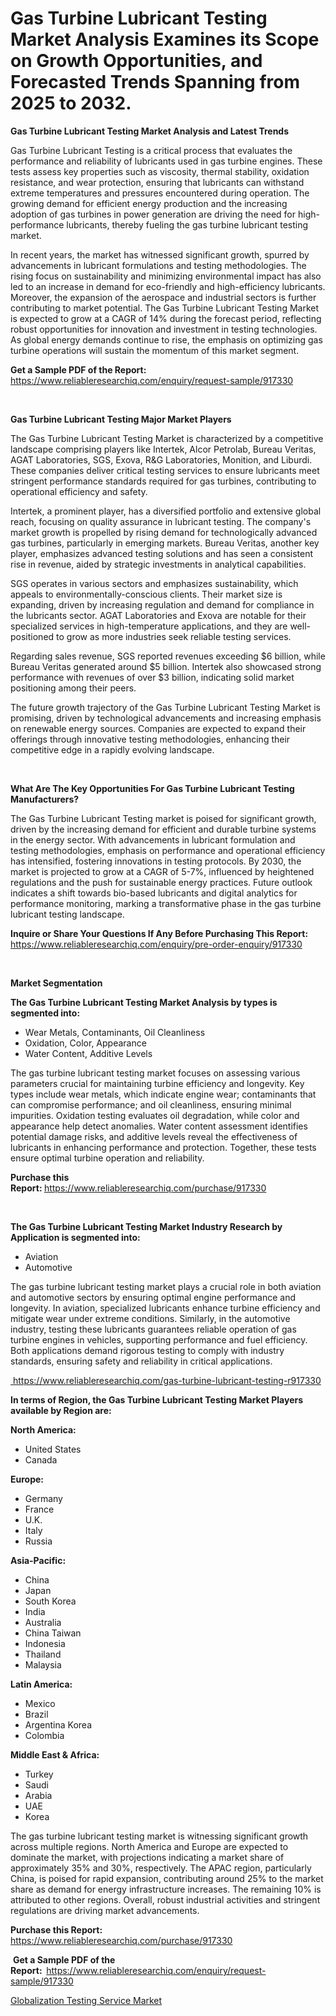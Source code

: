 <p><h1>Gas Turbine Lubricant Testing Market Analysis Examines its Scope on Growth Opportunities, and Forecasted Trends Spanning from 2025 to 2032.</h1></p><p><strong>Gas Turbine Lubricant Testing Market Analysis and Latest Trends</strong></p>
<p><p>Gas Turbine Lubricant Testing is a critical process that evaluates the performance and reliability of lubricants used in gas turbine engines. These tests assess key properties such as viscosity, thermal stability, oxidation resistance, and wear protection, ensuring that lubricants can withstand extreme temperatures and pressures encountered during operation. The growing demand for efficient energy production and the increasing adoption of gas turbines in power generation are driving the need for high-performance lubricants, thereby fueling the gas turbine lubricant testing market.</p><p>In recent years, the market has witnessed significant growth, spurred by advancements in lubricant formulations and testing methodologies. The rising focus on sustainability and minimizing environmental impact has also led to an increase in demand for eco-friendly and high-efficiency lubricants. Moreover, the expansion of the aerospace and industrial sectors is further contributing to market potential. The Gas Turbine Lubricant Testing Market is expected to grow at a CAGR of 14% during the forecast period, reflecting robust opportunities for innovation and investment in testing technologies. As global energy demands continue to rise, the emphasis on optimizing gas turbine operations will sustain the momentum of this market segment.</p></p>
<p><strong>Get a Sample PDF of the Report:&nbsp;</strong> <a href="https://www.reliableresearchiq.com/enquiry/request-sample/917330?utm_campaign=2246&utm_medium=2&utm_source=Github&utm_content=ia&utm_term=07032025&utm_id=gas-turbine-lubricant-testing">https://www.reliableresearchiq.com/enquiry/request-sample/917330</a></p>
<p>&nbsp;</p>
<p><strong>Gas Turbine Lubricant Testing Major Market Players</strong></p>
<p><p>The Gas Turbine Lubricant Testing Market is characterized by a competitive landscape comprising players like Intertek, Alcor Petrolab, Bureau Veritas, AGAT Laboratories, SGS, Exova, R&G Laboratories, Monition, and Liburdi. These companies deliver critical testing services to ensure lubricants meet stringent performance standards required for gas turbines, contributing to operational efficiency and safety.</p><p>Intertek, a prominent player, has a diversified portfolio and extensive global reach, focusing on quality assurance in lubricant testing. The company's market growth is propelled by rising demand for technologically advanced gas turbines, particularly in emerging markets. Bureau Veritas, another key player, emphasizes advanced testing solutions and has seen a consistent rise in revenue, aided by strategic investments in analytical capabilities.</p><p>SGS operates in various sectors and emphasizes sustainability, which appeals to environmentally-conscious clients. Their market size is expanding, driven by increasing regulation and demand for compliance in the lubricants sector. AGAT Laboratories and Exova are notable for their specialized services in high-temperature applications, and they are well-positioned to grow as more industries seek reliable testing services.</p><p>Regarding sales revenue, SGS reported revenues exceeding $6 billion, while Bureau Veritas generated around $5 billion. Intertek also showcased strong performance with revenues of over $3 billion, indicating solid market positioning among their peers. </p><p>The future growth trajectory of the Gas Turbine Lubricant Testing Market is promising, driven by technological advancements and increasing emphasis on renewable energy sources. Companies are expected to expand their offerings through innovative testing methodologies, enhancing their competitive edge in a rapidly evolving landscape.</p></p>
<p>&nbsp;</p>
<p><strong>What Are The Key Opportunities For Gas Turbine Lubricant Testing Manufacturers?</strong></p>
<p><p>The Gas Turbine Lubricant Testing market is poised for significant growth, driven by the increasing demand for efficient and durable turbine systems in the energy sector. With advancements in lubricant formulation and testing methodologies, emphasis on performance and operational efficiency has intensified, fostering innovations in testing protocols. By 2030, the market is projected to grow at a CAGR of 5-7%, influenced by heightened regulations and the push for sustainable energy practices. Future outlook indicates a shift towards bio-based lubricants and digital analytics for performance monitoring, marking a transformative phase in the gas turbine lubricant testing landscape.</p></p>
<p><strong>Inquire or Share Your Questions If Any Before Purchasing This Report:</strong> <a href="https://www.reliableresearchiq.com/enquiry/pre-order-enquiry/917330?utm_campaign=2246&utm_medium=2&utm_source=Github&utm_content=ia&utm_term=07032025&utm_id=gas-turbine-lubricant-testing">https://www.reliableresearchiq.com/enquiry/pre-order-enquiry/917330</a></p>
<p>&nbsp;</p>
<p><strong>Market Segmentation</strong></p>
<p><strong>The Gas Turbine Lubricant Testing Market Analysis by types is segmented into:</strong></p>
<p><ul><li>Wear Metals, Contaminants, Oil Cleanliness</li><li>Oxidation, Color, Appearance</li><li>Water Content, Additive Levels</li></ul></p>
<p><p>The gas turbine lubricant testing market focuses on assessing various parameters crucial for maintaining turbine efficiency and longevity. Key types include wear metals, which indicate engine wear; contaminants that can compromise performance; and oil cleanliness, ensuring minimal impurities. Oxidation testing evaluates oil degradation, while color and appearance help detect anomalies. Water content assessment identifies potential damage risks, and additive levels reveal the effectiveness of lubricants in enhancing performance and protection. Together, these tests ensure optimal turbine operation and reliability.</p></p>
<p><strong>Purchase this Report:&nbsp;</strong><a href="https://www.reliableresearchiq.com/purchase/917330?utm_campaign=2246&utm_medium=2&utm_source=Github&utm_content=ia&utm_term=07032025&utm_id=gas-turbine-lubricant-testing">https://www.reliableresearchiq.com/purchase/917330</a></p>
<p>&nbsp;</p>
<p><strong>The Gas Turbine Lubricant Testing Market Industry Research by Application is segmented into:</strong></p>
<p><ul><li>Aviation</li><li>Automotive</li></ul></p>
<p><p>The gas turbine lubricant testing market plays a crucial role in both aviation and automotive sectors by ensuring optimal engine performance and longevity. In aviation, specialized lubricants enhance turbine efficiency and mitigate wear under extreme conditions. Similarly, in the automotive industry, testing these lubricants guarantees reliable operation of gas turbine engines in vehicles, supporting performance and fuel efficiency. Both applications demand rigorous testing to comply with industry standards, ensuring safety and reliability in critical applications.</p></p>
<p><a href="https://www.reliableresearchiq.com/gas-turbine-lubricant-testing-r917330?utm_campaign=2246&utm_medium=2&utm_source=Github&utm_content=ia&utm_term=07032025&utm_id=gas-turbine-lubricant-testing">&nbsp;https://www.reliableresearchiq.com/gas-turbine-lubricant-testing-r917330</a></p>
<p><strong>In terms of Region, the Gas Turbine Lubricant Testing Market Players available by Region are:</strong></p>
<p>
    <p> <strong> North America: </strong>
        <ul>
            <li>United States</li>
            <li>Canada</li>
        </ul>
        </p> 
    <p> <strong> Europe: </strong>
        <ul>
            <li>Germany</li>
            <li>France</li>
            <li>U.K.</li>
            <li>Italy</li>
            <li>Russia</li>
        </ul>
        </p> 
    <p> <strong> Asia-Pacific: </strong>
        <ul>
            <li>China</li>
            <li>Japan</li>
            <li>South Korea</li>
            <li>India</li>
            <li>Australia</li>
            <li>China Taiwan</li>
            <li>Indonesia</li>
            <li>Thailand</li>
            <li>Malaysia</li>
        </ul>
        </p> 
    <p> <strong> Latin America: </strong>
        <ul>
            <li>Mexico</li>
            <li>Brazil</li>
            <li>Argentina Korea</li>
            <li>Colombia</li>
        </ul>
        </p> 
    <p> <strong> Middle East & Africa: </strong>
        <ul>
            <li>Turkey</li>
            <li>Saudi</li>
            <li>Arabia</li>
            <li>UAE</li>
            <li>Korea</li>
        </ul>
    </p>
    </p>
<p><p>The gas turbine lubricant testing market is witnessing significant growth across multiple regions. North America and Europe are expected to dominate the market, with projections indicating a market share of approximately 35% and 30%, respectively. The APAC region, particularly China, is poised for rapid expansion, contributing around 25% to the market share as demand for energy infrastructure increases. The remaining 10% is attributed to other regions. Overall, robust industrial activities and stringent regulations are driving market advancements.</p></p>
<p><strong>Purchase this Report: </strong><a href="https://www.reliableresearchiq.com/purchase/917330?utm_campaign=2246&utm_medium=2&utm_source=Github&utm_content=ia&utm_term=07032025&utm_id=gas-turbine-lubricant-testing">https://www.reliableresearchiq.com/purchase/917330</a></p>
<p>&nbsp;<strong>Get a Sample PDF of the Report:&nbsp;&nbsp;</strong><a href="https://www.reliableresearchiq.com/enquiry/request-sample/917330?utm_campaign=2246&utm_medium=2&utm_source=Github&utm_content=ia&utm_term=07032025&utm_id=gas-turbine-lubricant-testing">https://www.reliableresearchiq.com/enquiry/request-sample/917330</a></p>
<p><strong></strong></p>
<p><p><a href="https://github.com/MonroeBullock54/Market-Research-Report-List-1/blob/main/globalization-testing-service-market.md?utm_campaign=2246&utm_medium=2&utm_source=Github&utm_content=ia&utm_term=07032025&utm_id=gas-turbine-lubricant-testing">Globalization Testing Service Market</a></p></p>